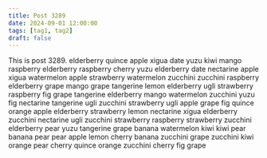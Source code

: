 ```yaml
---
title: Post 3289
date: 2024-09-01 12:00:00
tags: [tag1, tag2]
draft: false
---
```

This is post 3289.
elderberry
quince
apple
xigua
date
yuzu
kiwi
mango
raspberry
elderberry
raspberry
cherry
yuzu
elderberry
date
nectarine
apple
xigua
watermelon
apple
strawberry
watermelon
zucchini
zucchini
raspberry
elderberry
grape
mango
grape
tangerine
lemon
elderberry
ugli
strawberry
raspberry
fig
grape
tangerine
elderberry
mango
watermelon
zucchini
yuzu
fig
nectarine
tangerine
ugli
zucchini
strawberry
ugli
apple
grape
fig
quince
orange
apple
elderberry
strawberry
lemon
nectarine
xigua
elderberry
zucchini
nectarine
ugli
zucchini
strawberry
raspberry
strawberry
zucchini
elderberry
pear
yuzu
tangerine
grape
banana
watermelon
kiwi
kiwi
pear
banana
pear
pear
apple
lemon
cherry
banana
zucchini
grape
zucchini
kiwi
orange
pear
cherry
quince
orange
zucchini
cherry
fig
grape

